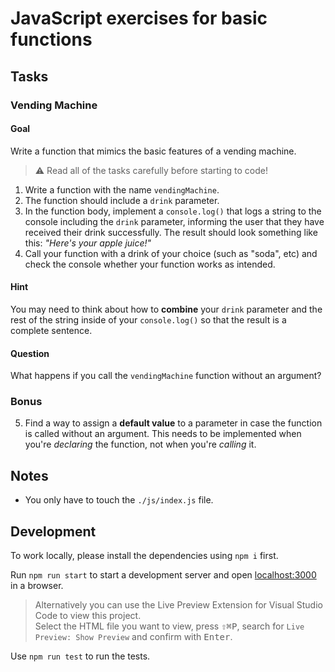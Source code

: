 # JavaScript exercises for basic functions

## Tasks

### Vending Machine

#### Goal

Write a function that mimics the basic features of a vending machine.

> ⚠️ Read all of the tasks carefully before starting to code!

1. Write a function with the name `vendingMachine`.
2. The function should include a `drink` parameter.
3. In the function body, implement a `console.log()` that logs a string to the console including the `drink` parameter, informing the user that they have received their drink successfully. The result should look something like this: _"Here's your apple juice!"_
4. Call your function with a drink of your choice (such as "soda", etc) and check the console whether your function works as intended.

#### Hint

You may need to think about how to **combine** your `drink` parameter and the rest of the string
inside of your `console.log()` so that the result is a complete sentence.

#### Question

What happens if you call the `vendingMachine` function without an argument?

### Bonus

5. Find a way to assign a **default value** to a parameter in case the function is called without an argument. This needs to be implemented when you're _declaring_ the function, not when you're _calling_ it.

## Notes

- You only have to touch the `./js/index.js` file.

## Development

To work locally, please install the dependencies using `npm i` first.

Run `npm run start` to start a development server and open [localhost:3000](http://localhost:3000) in a browser.

> Alternatively you can use the Live Preview Extension for Visual Studio Code to view this project.  
> Select the HTML file you want to view, press <kbd>⇧</kbd><kbd>⌘</kbd><kbd>P</kbd>, search for `Live Preview: Show Preview` and confirm with <kbd>Enter</kbd>.

Use `npm run test` to run the tests.
